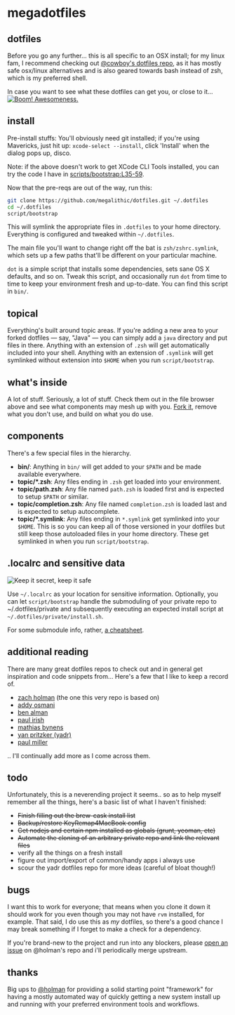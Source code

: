 # megadotfiles

## dotfiles

Before you go any further... this is all specific to an OSX install; for my linux fam,
I recommend checking out [@cowboy's dotfiles repo](https://github.com/cowboy/dotfiles), as it has mostly safe
osx/linux alternatives and is also geared towards bash instead of zsh, which is
my preferred shell.

In case you want to see what these dotfiles can get you, or close to it...
[![Boom!  Awesomeness.](http://cl.ly/image/1d2J0G053I0C/image_large.png)](http://cl.ly/image/1v461h0r3w1l "Bigger++")

## install

Pre-install stuffs: You'll obviously need git installed; if you're using
Mavericks, just hit up: `xcode-select --install`, click 'Install' when the
dialog pops up, disco.

Note: if the above doesn't work to get XCode CLI Tools installed, you can try
the code I have in [scripts/bootstrap:L35-59](https://github.com/megalithic/dotfiles/blob/master/script/bootstrap#L35-L59).

Now that the pre-reqs are out of the way, run this:

```sh
git clone https://github.com/megalithic/dotfiles.git ~/.dotfiles
cd ~/.dotfiles
script/bootstrap
```

This will symlink the appropriate files in `.dotfiles` to your home directory.
Everything is configured and tweaked within `~/.dotfiles`.

The main file you'll want to change right off the bat is `zsh/zshrc.symlink`,
which sets up a few paths that'll be different on your particular machine.

`dot` is a simple script that installs some dependencies, sets sane OS X
defaults, and so on. Tweak this script, and occasionally run `dot` from
time to time to keep your environment fresh and up-to-date. You can find
this script in `bin/`.

## topical

Everything's built around topic areas. If you're adding a new area to your
forked dotfiles — say, "Java" — you can simply add a `java` directory and put
files in there. Anything with an extension of `.zsh` will get automatically
included into your shell. Anything with an extension of `.symlink` will get
symlinked without extension into `$HOME` when you run `script/bootstrap`.

## what's inside

A lot of stuff. Seriously, a lot of stuff. Check them out in the file browser
above and see what components may mesh up with you.
[Fork it](https://github.com/megalithic/dotfiles/fork), remove what you don't
use, and build on what you do use.

## components

There's a few special files in the hierarchy.

- **bin/**: Anything in `bin/` will get added to your `$PATH` and be made
  available everywhere.
- **topic/\*.zsh**: Any files ending in `.zsh` get loaded into your
  environment.
- **topic/path.zsh**: Any file named `path.zsh` is loaded first and is
  expected to setup `$PATH` or similar.
- **topic/completion.zsh**: Any file named `completion.zsh` is loaded
  last and is expected to setup autocomplete.
- **topic/\*.symlink**: Any files ending in `*.symlink` get symlinked into
  your `$HOME`. This is so you can keep all of those versioned in your dotfiles
  but still keep those autoloaded files in your home directory. These get
  symlinked in when you run `script/bootstrap`.

## .localrc and sensitive data
![Keep it secret, keep it safe](http://i.qkme.me/3ppbat.jpg)

Use `~/.localrc` as your location for sensitive information. Optionally, you
can let `script/bootstrap` handle the submoduling of your private repo to
~/.dotfiles/private and subsequently executing an expected install script at
`~/.dotfiles/private/install.sh`.

For some submodule info, rather, [a cheatsheet](http://blog.jacius.info/git-submodule-cheat-sheet/).

## additional reading

There are many great dotfiles repos to check out and in general get inspiration
and code snippets from... Here's a few that I like to keep a record of.

- [zach holman](https://github.com/holman/dotfiles/) (the one this very repo is
based on)
- [addy osmani](https://github.com/addyosmani/dotfiles/)
- [ben alman](https://github.com/cowboy/dotfiles/)
- [paul irish](https://github.com/paulirish/dotfiles)
- [mathias bynens](https://github.com/mathiasbynens/dotfiles)
- [yan pritzker (yadr)](https://github.com/skwp/dotfiles)
- [paul miller](https://github.com/paulmillr/dotfiles)

.. I'll continually add more as I come across them.

## todo

Unfortunately, this is a neverending project it seems.. so as to help myself
remember all the things, here's a basic list of what I haven't finished:

- ~~Finish filling out the brew-cask install list~~
- ~~Backup/restore KeyRemap4MacBook config~~
- ~~Get nodejs and certain npm installed as globals (grunt, yeoman, etc)~~
- ~~Automate the cloning of an arbitrary private repo and link the relevant files~~
- verify all the things on a fresh install
- figure out import/export of common/handy apps i always use
- scour the yadr dotfiles repo for more ideas (careful of bloat though!)

## bugs

I want this to work for everyone; that means when you clone it down it should
work for you even though you may not have `rvm` installed, for example. That
said, I do use this as *my* dotfiles, so there's a good chance I may break
something if I forget to make a check for a dependency.

If you're brand-new to the project and run into any blockers, please
[open an issue](https://github.com/holman/dotfiles/issues) on @holman's repo
and i'll periodically merge upstream.

## thanks

Big ups to [@holman](https://github.com/holman/dotfiles) for providing
a solid starting point "framework" for having a mostly automated way of quickly
getting a new system install up and running with your preferred environment
tools and workflows.
